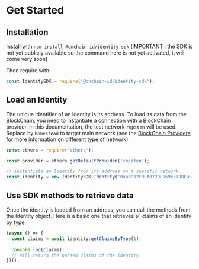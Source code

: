 # Get Started

## Installation

Install with `npm install @onchain-id/identity-sdk` (IMPORTANT : the SDK is not yet publicly available so the command here is not yet activated, it will come very soon)

Then require with:
```javascript
const IdentitySDK = require('@onchain-id/identity-sdk');
```

## Load an Identity

The unique identifier of an Identity is its address.
To load its data from the BlockChain, you need to instantiate a connection with a BlockChain provider.
In this documentation, the test network `ropsten` will be used. Replace by `homestead` to target main network (see the [BlockChain Providers](blockchain-providers.md) for more information on different type of network).

```javascript
const ethers = require('ethers');

const provider = ethers.getDefaultProvider('ropsten');

// instantiate an Identity from its address on a specific network.
const identity = new IdentitySDK.Identity('0xadD92F8Ef0729E969c5a98Ea5740c9b644B362e3', provider);
```

## Use SDK methods to retrieve data

Once the identity is loaded from an address, you can call the methods from the Identity object.
Here is a basic one that retrieves all claims of an identity by type.

```javascript
(async () => {
  const claims = await identity.getClaimsByType(1);
  
  console.log(claims);
  // Will return the parsed claims of the identity.
})();
``` 
